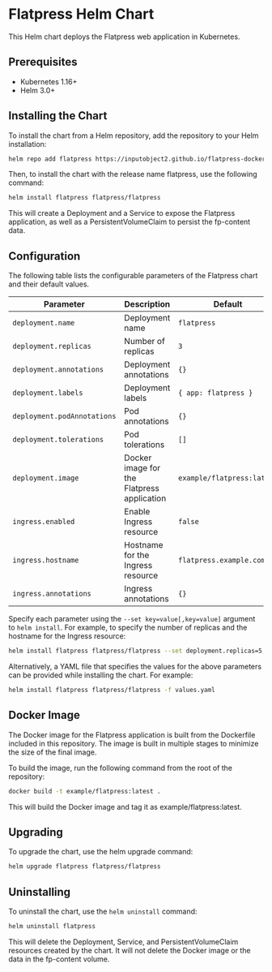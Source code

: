 # Flatpress Helm Chart

This Helm chart deploys the Flatpress web application in Kubernetes.

## Prerequisites

- Kubernetes 1.16+
- Helm 3.0+

## Installing the Chart

To install the chart from a Helm repository, add the repository to your Helm installation:

```bash
helm repo add flatpress https://inputobject2.github.io/flatpress-docker
```

Then, to install the chart with the release name flatpress, use the following command:

```bash
helm install flatpress flatpress/flatpress
```

This will create a Deployment and a Service to expose the Flatpress application, as well as a PersistentVolumeClaim to persist the fp-content data.

## Configuration

The following table lists the configurable parameters of the Flatpress chart and their default values.

| Parameter                               | Description                                            | Default                                      |
| --------------------------------------- | ------------------------------------------------------ | -------------------------------------------- |
| `deployment.name`                       | Deployment name                                        | `flatpress`                                  |
| `deployment.replicas`                   | Number of replicas                                     | `3`                                          |
| `deployment.annotations`                | Deployment annotations                                 | `{}`                                         |
| `deployment.labels`                     | Deployment labels                                      | `{ app: flatpress }`                         |
| `deployment.podAnnotations`             | Pod annotations                                        | `{}`                                         |
| `deployment.tolerations`                | Pod tolerations                                        | `[]`                                         |
| `deployment.image`                      | Docker image for the Flatpress application              | `example/flatpress:latest`                  |
| `ingress.enabled`                       | Enable Ingress resource                                | `false`                                      |
| `ingress.hostname`                      | Hostname for the Ingress resource                      | `flatpress.example.com`                     |
| `ingress.annotations`                   | Ingress annotations                                    | `{}`                                         |

Specify each parameter using the `--set key=value[,key=value]` argument to `helm install`. For example, to specify the number of replicas and the hostname for the Ingress resource:

```bash
helm install flatpress flatpress/flatpress --set deployment.replicas=5,ingress.hostname=flatpress.mydomain.com
```

Alternatively, a YAML file that specifies the values for the above parameters can be provided while installing the chart. For example:

```bash
helm install flatpress flatpress/flatpress -f values.yaml
```

## Docker Image
The Docker image for the Flatpress application is built from the Dockerfile included in this repository. The image is built in multiple stages to minimize the size of the final image.

To build the image, run the following command from the root of the repository:

```bash
docker build -t example/flatpress:latest .
```

This will build the Docker image and tag it as example/flatpress:latest.

## Upgrading
To upgrade the chart, use the helm upgrade command:

```bash
helm upgrade flatpress flatpress/flatpress
```

## Uninstalling

To uninstall the chart, use the `helm uninstall` command:

```bash
helm uninstall flatpress
```

This will delete the Deployment, Service, and PersistentVolumeClaim resources created by the chart. It will not delete the Docker image or the data in the fp-content volume.